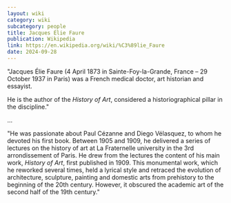 ```yaml
---
layout: wiki
category: wiki
subcategory: people
title: Jacques Élie Faure
publication: Wikipedia
link: https://en.wikipedia.org/wiki/%C3%89lie_Faure
date: 2024-09-28
---
```


"Jacques Élie Faure (4 April 1873 in Sainte-Foy-la-Grande, France – 29 October 1937 in Paris) was a French medical doctor, art historian and essayist.

He is the author of the *History of Art*, considered a historiographical pillar in the discipline."

…

"He was passionate about Paul Cézanne and Diego Vélasquez, to whom he devoted his first book. Between 1905 and 1909, he delivered a series of lectures on the history of art at La Fraternelle university in the 3rd arrondissement of Paris. He drew from the lectures the content of his main work, *History of Art*, first published in 1909. This monumental work, which he reworked several times, held a lyrical style and retraced the evolution of architecture, sculpture, painting and domestic arts from prehistory to the beginning of the 20th century. However, it obscured the academic art of the second half of the 19th century."
